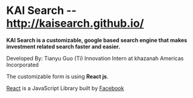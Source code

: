 # KAI Search -- http://kaisearch.github.io/

  **KAI Search is a customizable, google based search engine that makes investment related search faster and easier.**

  Developed By: Tianyu Guo (Ti)   Innovation Intern at khazanah Americas Incorporated

  The customizable form is using **React js**.

  [React](http://facebook.github.io/react/) is a JavaScript Library built by [Facebook](https://twitter.com/fbplatform)
